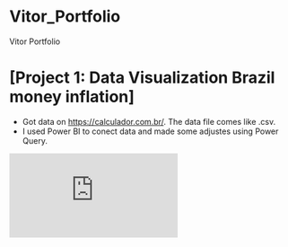 # Vitor_Portfolio
Vitor Portfolio

# [Project 1: Data Visualization Brazil money inflation] 
* Got data on https://calculador.com.br/. The data file comes like .csv.
* I used Power BI to conect data and made some adjustes using Power Query.

![](https://github.com/vitorms0597/Vitor_Portfolio/blob/main/images/Brazil%20inflation.pdf)
